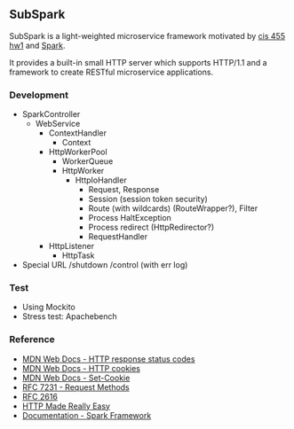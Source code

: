 ## SubSpark

SubSpark is a light-weighted microservice framework motivated by [cis 455 hw1](https://www.cis.upenn.edu/~cis455/assignments.html) and [Spark](http://sparkjava.com/). 

It provides a built-in small HTTP server which supports HTTP/1.1 and a framework to create RESTful microservice applications.

### Development

* SparkController
  * WebService
    * ContextHandler
      * Context
    * HttpWorkerPool
      * WorkerQueue
      * HttpWorker
        * HttpIoHandler
          * Request, Response
          * Session (session token security)
          * Route (with wildcards) (RouteWrapper?), Filter
          * Process HaltException
          * Process redirect (HttpRedirector?)
          * RequestHandler
    * HttpListener
      * HttpTask
* Special URL /shutdown /control (with err log)

### Test

- Using Mockito
- Stress test: Apachebench

### Reference

- [MDN Web Docs - HTTP response status codes](https://developer.mozilla.org/en-US/docs/Web/HTTP/Status)
- [MDN Web Docs - HTTP cookies](https://developer.mozilla.org/en-US/docs/Web/HTTP/Cookies)
- [MDN Web Docs - Set-Cookie](https://developer.mozilla.org/en-US/docs/Web/HTTP/Headers/Set-Cookie)
- [RFC 7231 - Request Methods](https://greenbytes.de/tech/webdav/rfc7231.html#methods)
- [RFC 2616](https://datatracker.ietf.org/doc/html/rfc2616)
- [HTTP Made Really Easy](https://jmarshall.com/easy/http/)
- [Documentation - Spark Framework](https://sparkjava.com/documentation)